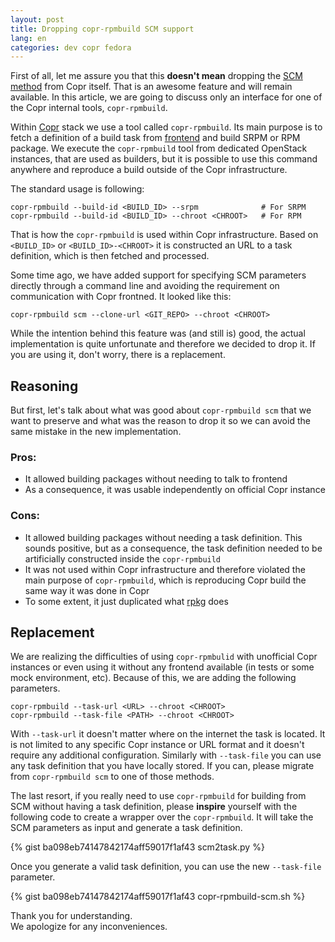 ```yaml
---
layout: post
title: Dropping copr-rpmbuild SCM support
lang: en
categories: dev copr fedora
---
```


First of all, let me assure you that this **doesn't mean** dropping the [SCM method](https://docs.pagure.org/copr.copr/user_documentation.html#scm) from Copr itself. That is an awesome feature and will remain available. In this article, we are going to discuss only an interface for one of the Copr internal tools, `copr-rpmbuild`.

Within [Copr](https://copr.fedorainfracloud.org/) stack we use a tool called `copr-rpmbuild`. Its main purpose is to fetch a definition of a build task from [frontend](https://copr.fedorainfracloud.org/) and build SRPM or RPM package. We execute the `copr-rpmbuild` tool from dedicated OpenStack instances, that are used as builders, but it is possible to use this command anywhere and reproduce a build outside of the Copr infrastructure.

The standard usage is following:

	copr-rpmbuild --build-id <BUILD_ID> --srpm              # For SRPM
	copr-rpmbuild --build-id <BUILD_ID> --chroot <CHROOT>   # For RPM

That is how the `copr-rpmbuild` is used within Copr infrastructure. Based on `<BUILD_ID>` or `<BUILD_ID>-<CHROOT>` it is constructed an URL to a task definition, which is then fetched and processed.

Some time ago, we have added support for specifying SCM parameters directly through a command line and avoiding the requirement on communication with Copr frontned. It looked like this:

    copr-rpmbuild scm --clone-url <GIT_REPO> --chroot <CHROOT>

While the intention behind this feature was (and still is) good, the actual implementation is quite unfortunate and therefore we decided to drop it. If you are using it, don't worry, there is a replacement.


## Reasoning

But first, let's talk about what was good about `copr-rpmbuild scm` that we want to preserve and what was the reason to drop it so we can avoid the same mistake in the new implementation.

### Pros:
- It allowed building packages without needing to talk to frontend
- As a consequence, it was usable independently on official Copr instance

### Cons:
- It allowed building packages without needing a task definition. This sounds positive, but as a consequence, the task definition needed to be artificially constructed inside the `copr-rpmbuild`
- It was not used within Copr infrastructure and therefore violated the main purpose of `copr-rpmbuild`, which is reproducing Copr build the same way it was done in Copr
- To some extent, it just duplicated what [rpkg](https://pagure.io/rpkg-util) does


## Replacement

We are realizing the difficulties of using `copr-rpmbulid` with unofficial Copr instances or even using it without any frontend available (in tests or some mock environment, etc). Because of this, we are adding the following parameters.

	copr-rpmbuild --task-url <URL> --chroot <CHROOT>
	copr-rpmbuild --task-file <PATH> --chroot <CHROOT>

With `--task-url` it doesn't matter where on the internet the task is located. It is not limited to any specific Copr instance or URL format and it doesn't require any additional configuration. Similarly with `--task-file` you can use any task definition that you have locally stored. If you can, please migrate from `copr-rpmbuild scm` to one of those methods.

The last resort, if you really need to use `copr-rpmbuild` for building from SCM without having a task definition, please **inspire** yourself with the following code to create a wrapper over the `copr-rpmbuild`. It will take the SCM parameters as input and generate a task definition.

{% gist ba098eb74147842174aff59017f1af43 scm2task.py %}

Once you generate a valid task definition, you can use the new `--task-file` parameter.

{% gist ba098eb74147842174aff59017f1af43 copr-rpmbuild-scm.sh %}

Thank you for understanding.<br>
We apologize for any inconveniences.
